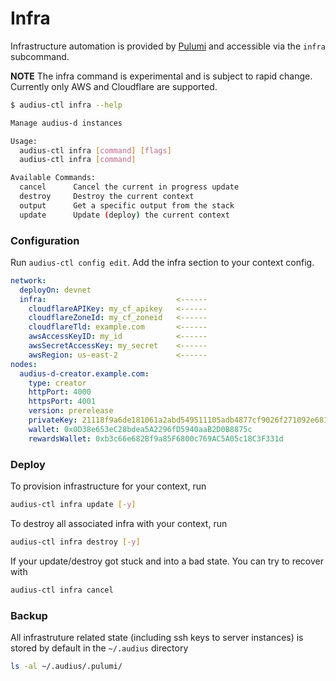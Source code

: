 # Infra

Infrastructure automation is provided by [Pulumi](https://www.pulumi.com/) and accessible via the `infra` subcommand.

**NOTE**
The infra command is experimental and is subject to rapid change.
Currently only AWS and Cloudflare are supported.

```bash
$ audius-ctl infra --help

Manage audius-d instances

Usage:
  audius-ctl infra [command] [flags]
  audius-ctl infra [command]

Available Commands:
  cancel      Cancel the current in progress update
  destroy     Destroy the current context
  output      Get a specific output from the stack
  update      Update (deploy) the current context
```

### Configuration

Run `audius-ctl config edit`. Add the infra section to your context config.

```yaml
network:
  deployOn: devnet
  infra:                             <------
    cloudflareAPIKey: my_cf_apikey   <------
    cloudflareZoneId: my_cf_zoneid   <------
    cloudflareTld: example.com       <------
    awsAccessKeyID: my_id            <------
    awsSecretAccessKey: my_secret    <------
    awsRegion: us-east-2             <------
nodes:
  audius-d-creator.example.com:
    type: creator
    httpPort: 4000
    httpsPort: 4001
    version: prerelease
    privateKey: 21118f9a6de181061a2abd549511105adb4877cf9026f271092e6813b7cf58ab
    wallet: 0x0D38e653eC28bdea5A2296fD5940aaB2D0B8875c
    rewardsWallet: 0xb3c66e682Bf9a85F6800c769AC5A05c18C3F331d
```

### Deploy

To provision infrastructure for your context, run
```bash
audius-ctl infra update [-y]
```

To destroy all associated infra with your context, run
```bash
audius-ctl infra destroy [-y]
```

If your update/destroy got stuck and into a bad state. You can try to recover with
```bash
audius-ctl infra cancel
```

### Backup

All infrastruture related state (including ssh keys to server instances) is stored by default in the `~/.audius` directory

```bash
ls -al ~/.audius/.pulumi/
```
